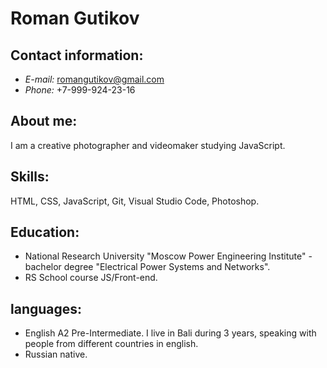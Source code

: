 # Roman Gutikov
## Contact information:
* _E-mail:_ romangutikov@gmail.com
* _Phone:_ +7-999-924-23-16
## **About me:**
I am a сreative photographer and videomaker studying JavaScript.
## Skills:
HTML, CSS, JavaScript, Git, Visual Studio Code, Photoshop.
## **Education:**
* National Research University "Moscow Power Engineering Institute" - bachelor degree "Electrical Power Systems and Networks".
* RS School course JS/Front-end.
## **languages:**
* English A2 Pre-Intermediate. I live in Bali during 3 years, speaking with people from different countries in english.
* Russian native.
